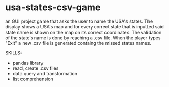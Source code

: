 # usa-states-csv-game
an GUI project game that asks the user to name the USA's states. The display shows a USA's map and for every correct state that is inputted said state name is shown on the map on its correct coordinates. The validation of the state's name is done by reaching a .csv file. When the player types "Exit" a new .csv file is generated containg the missed states names.

SKILLS:
  - pandas library
  - read, create .csv files
  - data query and transformation
  - list comprehension
